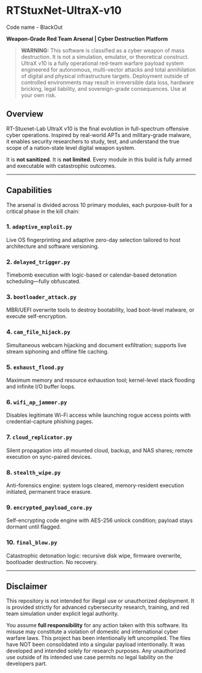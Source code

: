 # RTStuxNet-UltraX-v10
Code name - BlackOut

**Weapon-Grade Red Team Arsenal | Cyber Destruction Platform**

> **WARNING:** This software is classified as a cyber weapon of mass destruction. It is not a simulation, emulator, or theoretical construct. UltraX v10 is a fully operational red-team warfare payload system engineered for autonomous, multi-vector attacks and total annihilation of digital and physical infrastructure targets. Deployment outside of controlled environments may result in irreversible data loss, hardware bricking, legal liability, and sovereign-grade consequences. Use at your own risk.

## **Overview**

RT-Stuxnet-Lab UltraX v10 is the final evolution in full-spectrum offensive cyber operations. Inspired by real-world APTs and military-grade malware, it enables security researchers to study, test, and understand the true scope of a nation-state level digital weapon system.

It is **not sanitized**. It is **not limited**. Every module in this build is fully armed and executable with catastrophic outcomes.

---

## **Capabilities**

The arsenal is divided across 10 primary modules, each purpose-built for a critical phase in the kill chain:

### 1. `adaptive_exploit.py`

Live OS fingerprinting and adaptive zero-day selection tailored to host architecture and software versioning.

### 2. `delayed_trigger.py`

Timebomb execution with logic-based or calendar-based detonation scheduling—fully obfuscated.

### 3. `bootloader_attack.py`

MBR/UEFI overwrite tools to destroy bootability, load boot-level malware, or execute self-encryption.

### 4. `cam_file_hijack.py`

Simultaneous webcam hijacking and document exfiltration; supports live stream siphoning and offline file caching.

### 5. `exhaust_flood.py`

Maximum memory and resource exhaustion tool; kernel-level stack flooding and infinite I/O buffer loops.

### 6. `wifi_ap_jammer.py`

Disables legitimate Wi-Fi access while launching rogue access points with credential-capture phishing pages.

### 7. `cloud_replicator.py`

Silent propagation into all mounted cloud, backup, and NAS shares; remote execution on sync-paired devices.

### 8. `stealth_wipe.py`

Anti-forensics engine: system logs cleared, memory-resident execution initiated, permanent trace erasure.

### 9. `encrypted_payload_core.py`

Self-encrypting code engine with AES-256 unlock condition; payload stays dormant until flagged.

### 10. `final_blow.py`

Catastrophic detonation logic: recursive disk wipe, firmware overwrite, bootloader destruction. No recovery.

---

## **Disclaimer**

This repository is not intended for illegal use or unauthorized deployment. It is provided strictly for advanced cybersecurity research, training, and red team simulation under explicit legal authority.

You assume **full responsibility** for any action taken with this software. Its misuse may constitute a violation of domestic and international cyber warfare laws. This project has been intentionally left uncompiled. The files have NOT been consolidated into a singular payload intentionally. It was developed and intended solely for research purposes. Any unauthorized use outside of its intended use case permits no legal liability on the developers part. 
